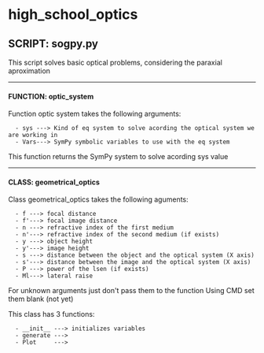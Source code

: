 <h1> high_school_optics</h1>
<h2> SCRIPT: sogpy.py</h2>
<p>
  This script solves basic optical problems, considering the paraxial aproximation</p>
  
   --------------------------------------------------------------------------
<h4> FUNCTION: optic_system</h4>
<p>
  Function optic system takes the following arguments:

      - sys ---> Kind of eq system to solve acording the optical system we are working in
      - Vars---> SymPy symbolic variables to use with the eq system

  This function returns the SymPy system to solve acording sys value </p>

  --------------------------------------------------------------------------
<h4> CLASS: geometrical_optics</h4>
<p>Class geometrical_optics takes the following aguments:

      - f ---> focal distance
      - f'---> focal image distance
      - n ---> refractive index of the first medium
      - n'---> refractive index of the second medium (if exists)
      - y ---> object height
      - y'---> image height
      - s ---> distance between the object and the optical system (X axis)
      - s'---> distance between the image and the optical system (X axis)
      - P ---> power of the lsen (if exists)
      - Ml---> lateral raise

  For unknown arguments just don't pass them to the function 
  Using CMD set them blank (not yet)

  This class has 3 functions:

      - __init__ ---> initializes variables
      - generate ---> 
      - Plot     --->
 </p>
